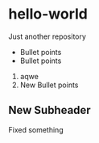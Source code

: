 # hello-world
Just another repository

* Bullet points
* Bullet points

1. aqwe
2. New Bullet points


## New Subheader


Fixed something
